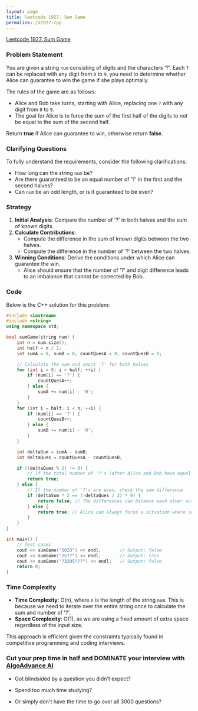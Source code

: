 ```yaml
---
layout: page
title: leetcode 1927. Sum Game
permalink: /s1927-cpp
---
```

[Leetcode 1927. Sum Game](https://algoadvance.github.io/algoadvance/l1927)
### Problem Statement

You are given a string `num` consisting of digits and the characters '?'. Each `?` can be replaced with any digit from `0` to `9`, you need to determine whether Alice can guarantee to win the game if she plays optimally.

The rules of the game are as follows:
- Alice and Bob take turns, starting with Alice, replacing one `?` with any digit from `0` to `9`.
- The goal for Alice is to force the sum of the first half of the digits to not be equal to the sum of the second half.

Return **true** if Alice can guarantee to win, otherwise return **false**.

### Clarifying Questions

To fully understand the requirements, consider the following clarifications:
- How long can the string `num` be?
- Are there guaranteed to be an equal number of '?' in the first and the second halves?
- Can `num` be an odd length, or is it guaranteed to be even?

### Strategy

1. **Initial Analysis**: Compare the number of '?' in both halves and the sum of known digits.
2. **Calculate Contributions**:
   - Compute the difference in the sum of known digits between the two halves.
   - Compute the difference in the number of '?' between the two halves.
3. **Winning Conditions**: Derive the conditions under which Alice can guarantee the win.
   - Alice should ensure that the number of '?' and digit difference leads to an imbalance that cannot be corrected by Bob.

### Code

Below is the C++ solution for this problem:

```cpp
#include <iostream>
#include <string>
using namespace std;

bool sumGame(string num) {
    int n = num.size();
    int half = n / 2;
    int sumA = 0, sumB = 0, countQuesA = 0, countQuesB = 0;

    // Calculate the sum and count '?' for both halves
    for (int i = 0; i < half; ++i) {
        if (num[i] == '?') {
            countQuesA++;
        } else {
            sumA += num[i] - '0';
        }
    }
    for (int i = half; i < n; ++i) {
        if (num[i] == '?') {
            countQuesB++;
        } else {
            sumB += num[i] - '0';
        }
    }

    int deltaSum = sumA - sumB;
    int deltaQues = countQuesA - countQuesB;

    if ((deltaQues % 2) != 0) {
        // If the total number of '?'s (after Alice and Bob have equal plays) is odd, Alice wins
        return true;
    } else {
        // If the number of '?'s are even, check the sum difference
        if (deltaSum * 2 == (-deltaQues / 2) * 9) {
            return false; // The differences can balance each other out, Bob wins
        } else {
            return true; // Alice can always force a situation where sums are different
        }
    }
}

int main() {
    // Test cases
    cout << sumGame("5023") << endl;       // Output: false
    cout << sumGame("25??") << endl;       // Output: true
    cout << sumGame("?3295???") << endl;   // Output: false
    return 0;
}
```

### Time Complexity
- **Time Complexity**: O(n), where `n` is the length of the string `num`. This is because we need to iterate over the entire string once to calculate the sum and number of '?'.
- **Space Complexity**: O(1), as we are using a fixed amount of extra space regardless of the input size.

This approach is efficient given the constraints typically found in competitive programming and coding interviews.


### Cut your prep time in half and DOMINATE your interview with [AlgoAdvance AI](https://algoAdvance.com)

- Got blindsided by a question you didn't expect?

- Spend too much time studying?

- Or simply don't have the time to go over all 3000 questions?

